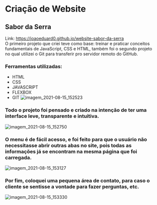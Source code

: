 # Criação de Website
## Sabor da Serra 
Link: https://joaoeduard0.github.io/website-sabor-da-serra <br/>
O primeiro projeto  que criei teve como base: treinar e praticar conceitos fundamentais de JavaScript, CSS e HTML, 
também foi o segundo projeto no qual utilizei o Git para transferir pro servidor remoto do GitHub.

### Ferramentas utilizadas:
 - HTML
 - CSS
 - JAVASCRIPT
 - FLEXBOX
 - GIT
![imagem_2021-08-15_152523](https://user-images.githubusercontent.com/85971725/129488589-32c1f38f-c19c-482b-8f1a-10d7e05c874e.png)

### Todo o projeto foi pensado e criado na intenção de ter uma interface leve, transparente e intuitiva.

![imagem_2021-08-15_152750](https://user-images.githubusercontent.com/85971725/129488634-2a0e6929-f147-42c4-b302-f817066a0a35.png)

### O menu é de fácil acesso, e foi feito para que o usuário não necessitasse abrir outras abas no site, pois todas as informações já se encontram na mesma página que foi carregada.

![imagem_2021-08-15_153127](https://user-images.githubusercontent.com/85971725/129488729-4d96036a-8a81-4cc8-a172-8aa39dd834c9.png)

### Por fim, coloquei uma pequena área de contato, para caso o cliente se sentisse a vontade para fazer perguntas, etc.

![imagem_2021-08-15_153330](https://user-images.githubusercontent.com/85971725/129488782-b9820a80-7ea5-4273-9d8c-14ab8fef007d.png)
